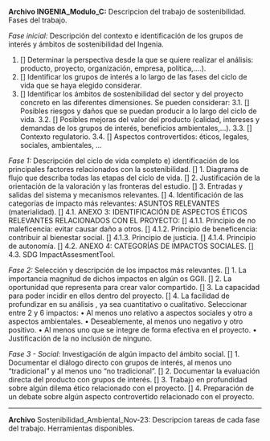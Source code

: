 **Archivo INGENIA_Modulo_C:** Descripcion del trabajo de sostenibilidad. Fases del trabajo.

*Fase inicial:* Descripción del contexto e identificación de los grupos de interés y ámbitos de sostenibilidad del Ingenia.
1. [] Determinar la perspectiva desde la que se quiere realizar el análisis: producto, proyecto, organización, empresa, política,….).
2. [] Identificar los grupos de interés a lo largo de las fases del ciclo de vida que se haya elegido considerar.
3. [] Identificar los ámbitos de sostenibilidad del sector y del proyecto concreto en las diferentes dimensiones. Se pueden considerar:
   3.1. [] Posibles riesgos y daños que se puedan producir a lo largo del ciclo de vida.
   3.2. [] Posibles mejoras del valor del producto (calidad, intereses y demandas de los grupos de interés, beneficios ambientales,...).
   3.3. [] Contexto regulatorio.
   3.4. [] Aspectos controvertidos: éticos, legales, sociales, ambientales, ...

*Fase 1:* Descripción del ciclo de vida completo e) identificación de los principales factores relacionados con la sostenibilidad.
[]  1. Diagrama de flujo que describa todas las etapas del ciclo de vida.
[]  2. Justificación de la orientación de la valoración y las fronteras del estudio.
[]  3. Entradas y salidas del sistema y mecanismos relevantes.
[]  4. Identificación de las categorías de impacto más relevantes: ASUNTOS RELEVANTES (materialidad).
[]    4.1. ANEXO 3: IDENTIFICACIÓN DE ASPECTOS ÉTICOS RELEVANTES RELACIONADOS CON EL PROYECTO:
[]      4.1.1. Principio de no maleficencia: evitar causar daño a otros.
[]      4.1.2. Principio de beneficencia: contribuir al bienestar social.
[]      4.1.3. Principio de justicia.
[]      4.1.4. Principio de autonomía.
[]    4.2. ANEXO 4: CATEGORÍAS DE IMPACTOS SOCIALES.
[]    4.3. SDG ImpactAssesmentTool.

*Fase 2:* Selección y descripción de los impactos más relevantes.
[]  1. La importancia magnitud de dichos impactos en algún os GGII.
[]  2. La oportunidad que representa para crear valor compartido.
[]  3. La capacidad para poder incidir en ellos dentro del proyecto.
[]  4. La facilidad de profundizar en su análisis , ya sea cuantitativo o cualitativo.
  Seleccionar entre 2 y 6 impactos:
    • Al menos uno relativo a aspectos sociales y otro a aspectos ambientales.
    • Deseablemente, al menos uno negativo y otro positivo.
    • Al menos uno que se integre de forma efectiva en el proyecto.
    • Justificación de la no inclusión de ninguno.

*Fase 3 - Social:* Investigación de algún impacto del ámbito social.
[]  1. Documentar el diálogo directo con grupos de interés, al menos uno “tradicional” y al menos uno “no tradicional”.
[]  2. Documentar la evaluación directa del producto con grupos de interés.
[]  3. Trabajo en profundidad sobre algún dilema ético relacionado con el proyecto.
[]  4. Preparación de un debate sobre algún aspecto controvertido relacionado con el proyecto.

------------------------------------------------------------------------------------------------------------------------

**Archivo** Sostenibilidad_Ambiental_Nov-23: Descripcion tareas de cada fase del trabajo. Herramientas disponibles.
